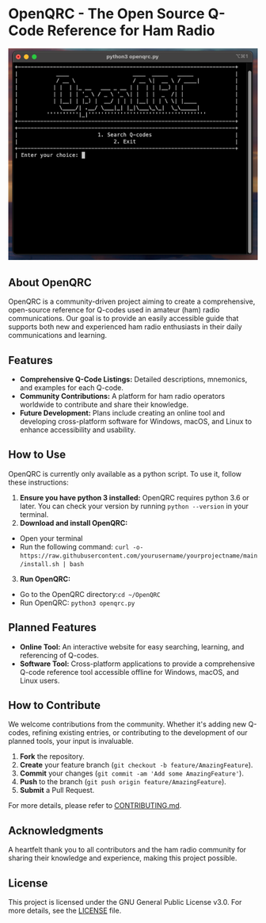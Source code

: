 # OpenQRC - The Open Source Q-Code Reference for Ham Radio
![OpenQRC screenshot](images/openqrc_screenshot_01.png)

## About OpenQRC
OpenQRC is a community-driven project aiming to create a comprehensive, open-source reference for Q-codes used in amateur (ham) radio communications. Our goal is to provide an easily accessible guide that supports both new and experienced ham radio enthusiasts in their daily communications and learning.

## Features
- **Comprehensive Q-Code Listings:** Detailed descriptions, mnemonics, and examples for each Q-code.
- **Community Contributions:** A platform for ham radio operators worldwide to contribute and share their knowledge.
- **Future Development:** Plans include creating an online tool and developing cross-platform software for Windows, macOS, and Linux to enhance accessibility and usability.

## How to Use
OpenQRC is currently only available as a python script. To use it, follow these instructions:

1. **Ensure you have python 3 installed:** OpenQRC requires python 3.6 or later. You can check your version by running `python --version` in your terminal.
2. **Download and install OpenQRC:**
- Open your terminal
- Run the following command:
`curl -o- https://raw.githubusercontent.com/yourusername/yourprojectname/main/install.sh | bash`
3. **Run OpenQRC:**
- Go to the OpenQRC directory:`cd ~/OpenQRC`
- Run OpenQRC: `python3 openqrc.py`

## Planned Features
- **Online Tool:** An interactive website for easy searching, learning, and referencing of Q-codes.
- **Software Tool:** Cross-platform applications to provide a comprehensive Q-code reference tool accessible offline for Windows, macOS, and Linux users.

## How to Contribute
We welcome contributions from the community. Whether it's adding new Q-codes, refining existing entries, or contributing to the development of our planned tools, your input is invaluable.

1. **Fork** the repository.
2. **Create** your feature branch (`git checkout -b feature/AmazingFeature`).
3. **Commit** your changes (`git commit -am 'Add some AmazingFeature'`).
4. **Push** to the branch (`git push origin feature/AmazingFeature`).
5. **Submit** a Pull Request.

For more details, please refer to [CONTRIBUTING.md](CONTRIBUTING.md).

## Acknowledgments
A heartfelt thank you to all contributors and the ham radio community for sharing their knowledge and experience, making this project possible.

## License
This project is licensed under the GNU General Public License v3.0. For more details, see the [LICENSE](LICENSE) file.
